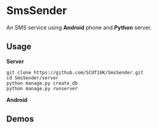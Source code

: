 # SmsSender

An SMS service using **Android** phone and **Python** server.

## Usage

**Server**

	git clone https://github.com/SCUT16K/SmsSender.git
	cd SmsSender/server 
	python manage.py create_db
	python manage.py runserver


**Android**

## Demos




